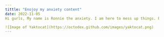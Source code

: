 ```yaml
---
tittle: "Enojoy my anxiety content"
date: 2022-11-05
Hi gurls, My name is Ronnie the anxiety. I am here to mess up things. Please feel free to query anything about feelings; I will not facilitate your life at all.

![Image of Yaktocat](https://octodex.github.com/images/yaktocat.png)
---
```

